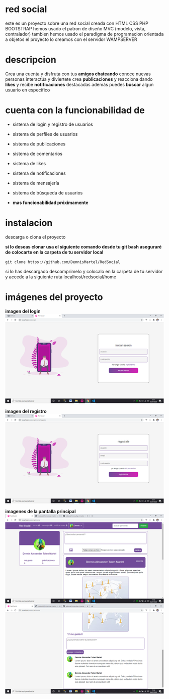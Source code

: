 # red social

este es un proyecto sobre una red social creada con HTML CSS PHP BOOTSTRAP
hemos usado el patron de diseño MVC (modelo, vista, contralador)
tambien hemos usado el paradigma de programacion orientada a objetos
el proyecto lo creamos con el servidor WAMPSERVER

# descripcion

Crea una cuenta y disfruta con tus **amigos chateando**
conoce nuevas personas interactúa y diviertete crea **publicaciones**
y reacciona dando **likes** y recibe **notificaciones**
destacadas además puedes **buscar** algun usuario en específico

# cuenta con la funcionabilidad de

* sistema de login y registro de usuarios
* sistema de perfiles de usuarios
* sistema de publicaciones
* sistema de comentarios
* sistema de likes
* sistema de notificaciones
* sistema de mensajería
* sistema de búsqueda de usuarios

* **mas funcionabilidad próximamente**

# instalacion

descarga o clona el proyecto

**si lo deseas clonar usa el siguiente comando desde tu git bash aseguraré de colocarte 
en la carpeta de tu servidor local**
```
git clone https://github.com/DennisMartel/RedSocial
```

si lo has descargado descomprimelo y 
colocalo en la carpeta de tu servidor y accede a la siguiente ruta localhost/redsocial/home

# imágenes del proyecto
**imagen del login**
![imagen-login](capturasProyecto/imagen-login.png)

**imagen del registro**
![imagen-registro](capturasProyecto/imagen-registro.png)

**imagenes de la pantalla principal**
![imagen-main-uno](capturasProyecto/main-uno.png)
![imagen-main-dos](capturasProyecto/main-dos.png)

